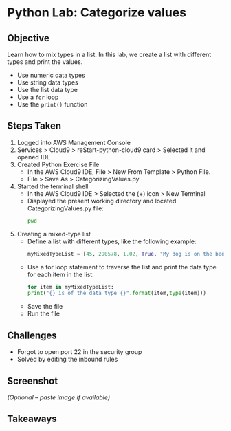 # Python Lab: Categorize values

## Objective
Learn how to mix types in a list. In this lab, we create a list with different types and print the values.
- Use numeric data types
- Use string data types
- Use the list data type
- Use a `for` loop
- Use the `print()` function

## Steps Taken
1. Logged into AWS Management Console
2. Services > Cloud9 > reStart-python-cloud9 card > Selected it and opened IDE
3. Created Python Exercise File
   - In the AWS Cloud9 IDE, File > New From Template > Python File.
   - File > Save As > CategorizingValues.py
4. Started the terminal shell
   - In the AWS Cloud9 IDE > Selected the (+) icon > New Terminal
   - Displayed the present working directory and located CategorizingValues.py file:
     ``` bash
     pwd
     ```
5. Creating a mixed-type list
   - Define a list with different types, like the following example:
     ``` python
     myMixedTypeList = [45, 290578, 1.02, True, "My dog is on the bed.", "45"]
     ```
   - Use a for loop statement to traverse the list and print the data type for each item in the list:
     ``` python
     for item in myMixedTypeList:
     print("{} is of the data type {}".format(item,type(item)))
     ```
   - Save the file
   - Run the file

## Challenges
- Forgot to open port 22 in the security group
- Solved by editing the inbound rules

## Screenshot
_(Optional – paste image if available)_

## Takeaways
